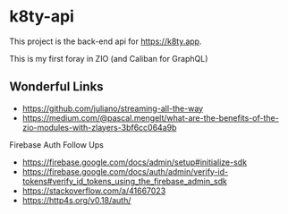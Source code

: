k8ty-api
========

This project is the back-end api for https://k8ty.app.

This is my first foray in ZIO (and Caliban for GraphQL)


## Wonderful Links

* https://github.com/juliano/streaming-all-the-way
* https://medium.com/@pascal.mengelt/what-are-the-benefits-of-the-zio-modules-with-zlayers-3bf6cc064a9b

Firebase Auth Follow Ups
* https://firebase.google.com/docs/admin/setup#initialize-sdk
* https://firebase.google.com/docs/auth/admin/verify-id-tokens#verify_id_tokens_using_the_firebase_admin_sdk
* https://stackoverflow.com/a/41667023
* https://http4s.org/v0.18/auth/

